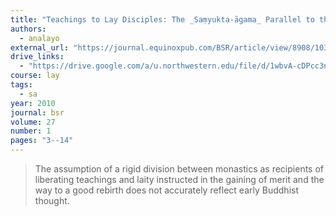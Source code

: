 ```yaml
---
title: "Teachings to Lay Disciples: The _Saṃyukta-āgama_ Parallel to the _Anāthapiṇḍikovāda-sutta_"
authors:
  - analayo
external_url: "https://journal.equinoxpub.com/BSR/article/view/8908/10366"
drive_links:
  - "https://drive.google.com/a/u.northwestern.edu/file/d/1wbvA-cDPcc3nNvbkG7g-XxrhF6YoqOg7/view?usp=drivesdk"
course: lay
tags:
  - sa
year: 2010
journal: bsr
volume: 27
number: 1
pages: "3--14"
---
```


> The assumption of a rigid division between monastics as recipients of liberating teachings and laity instructed in the gaining of merit and the way to a good rebirth does not accurately reflect early Buddhist thought.
